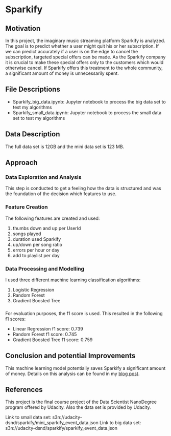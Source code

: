 # Sparkify

## Motivation
In this project, the imaginary music streaming platform Sparkify is analyzed. The goal is to predict whether a user 
might quit his or her subscription. If we can predict accurately if a user is on the edge to cancel the subscription,
targeted special offers can be made. As the Sparkify company it is crucial to make these special offers only 
to the customers which would otherwise cancel. If Sparkify offers this treatment to the whole community, a significant 
amount of money is unnecessarily spent. 

## File Descriptions
- Sparkify_big_data.ipynb: Jupyter notebook to process the big data set to test my algorithms
- Sparkify_small_data.ipynb: Jupyter notebook to process the small data set to test my algorithms
## Data Description
The full data set is 12GB and the mini data set is 123 MB.

## Approach
### Data Exploration and Analysis
This step is conducted to get a feeling how the data is structured and was the foundation of the decision which 
features to use.
### Feature Creation
The following features are created and used:  
1) thumbs down and up per UserId  
2) songs played  
3) duration used Sparkify
4) up/down per song ratio  
5) errors per hour or day  
6) add to playlist per day
### Data Processing and Modelling
I used three different machine learning classification algorithms:
1) Logistic Regression
2) Random Forest
3) Gradient Boosted Tree
###
For evaluation purposes, the f1 score is used. This resulted in the following f1 scores:
- Linear Regression f1 score: 0.739
- Random Forest f1 score: 0.745
- Gradient Boosted Tree f1 score: 0.759

## Conclusion and potential Improvements
This machine learning model potentially saves Sparkify a significant amount of money. Details on this analysis 
can be found in my [blog post](https://nniillss.medium.com/should-i-stay-or-should-i-go-the-answer-is-stay-always-6bfebecde53b). 

## References
This project is the final course project of the Data Scientist NanoDegree program offered by Udacity. Also the 
data set is provided by Udacity.

Link to small data set: s3n://udacity-dsnd/sparkify/mini_sparkify_event_data.json
Link to big data set: s3n://udacity-dsnd/sparkify/sparkify_event_data.json
